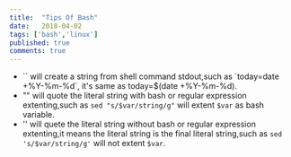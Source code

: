 ```yaml
---
title:  "Tips Of Bash"
date:   2018-04-02
tags: ['bash','linux']
published: true
comments: true
---
```


- \`\` will create a string from shell command stdout,such as \`today=date +%Y-%m-%d\`, it's same as today=$(date +%Y-%m-%d).
- "" will quote the literal string with bash or regular expression extenting,such as `sed "s/$var/string/g"` will extent `$var` as bash variable.
- '' will quete the literal string without bash or regular expression extenting,it means the literal string is the final literal string,such as `sed 's/$var/string/g'` will not extent `$var`.

